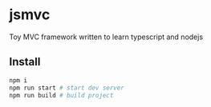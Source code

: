 # jsmvc

Toy MVC framework written to learn typescript and nodejs

## Install

```bash
npm i
npm run start # start dev server
npm run build # build project
```
